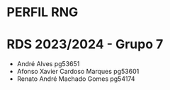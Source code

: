 # PERFIL RNG
# RDS 2023/2024 - Grupo 7

- André Alves pg53651
- Afonso Xavier Cardoso Marques pg53601
- Renato André Machado Gomes pg54174
